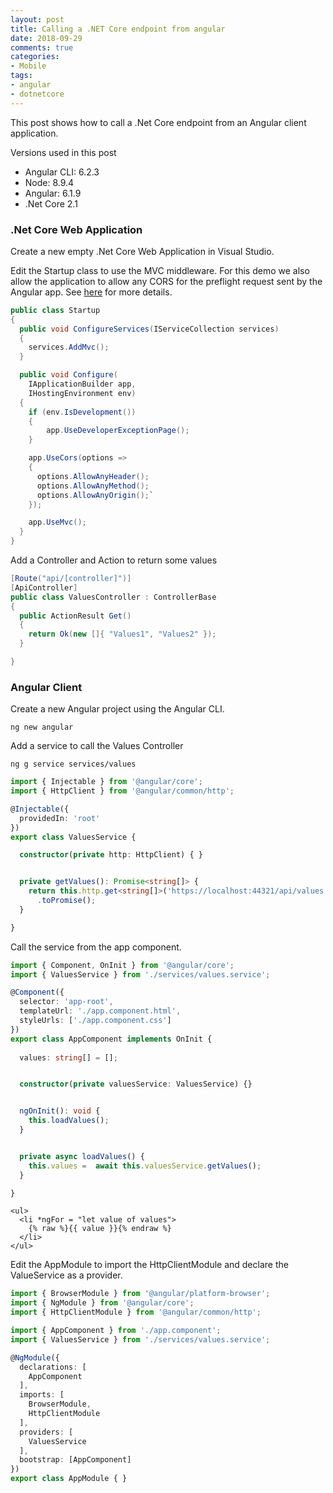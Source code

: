 ```yaml
---
layout: post
title: Calling a .NET Core endpoint from angular
date: 2018-09-29
comments: true
categories:
- Mobile
tags:
- angular
- dotnetcore
---
```


This post shows how to call a .Net Core endpoint from an Angular client application.

<!-- more -->

Versions used in this post

- Angular CLI: 6.2.3
- Node: 8.9.4
- Angular: 6.1.9
- .Net Core 2.1

### .Net Core Web Application

Create a new empty .Net Core Web Application in Visual Studio. 

Edit the Startup class to use the MVC middleware. For this demo we also allow the application to allow any CORS for the preflight request sent by the Angular app. See [here](https://docs.microsoft.com/en-us/aspnet/core/security/cors?view=aspnetcore-2.1) for more details.

```csharp
public class Startup
{
  public void ConfigureServices(IServiceCollection services)
  {
    services.AddMvc();
  }

  public void Configure(
    IApplicationBuilder app, 
    IHostingEnvironment env)
  {
    if (env.IsDevelopment())
    {
        app.UseDeveloperExceptionPage();
    }

    app.UseCors(options =>
    {
      options.AllowAnyHeader();
      options.AllowAnyMethod();
      options.AllowAnyOrigin();`
    });

    app.UseMvc();
  }
}
```

Add a Controller and Action to return some values

```csharp
[Route("api/[controller]")]
[ApiController]
public class ValuesController : ControllerBase
{
  public ActionResult Get()
  {
    return Ok(new []{ "Values1", "Values2" });
  }

}
```

### Angular Client

Create a new Angular project using the Angular CLI.

```
ng new angular 
```

Add a service to call the Values Controller

```
ng g service services/values
```

```ts
import { Injectable } from '@angular/core';
import { HttpClient } from '@angular/common/http';

@Injectable({
  providedIn: 'root'
})
export class ValuesService {

  constructor(private http: HttpClient) { }


  private getValues(): Promise<string[]> {
    return this.http.get<string[]>('https://localhost:44321/api/values')
      .toPromise();
  }

}
```

Call the service from the app component.

```ts
import { Component, OnInit } from '@angular/core';
import { ValuesService } from './services/values.service';

@Component({
  selector: 'app-root',
  templateUrl: './app.component.html',
  styleUrls: ['./app.component.css']
})
export class AppComponent implements OnInit {
  
  values: string[] = [];


  constructor(private valuesService: ValuesService) {}


  ngOnInit(): void {
    this.loadValues();
  }


  private async loadValues() {
    this.values =  await this.valuesService.getValues();
  }

}
```

```
<ul>
  <li *ngFor = "let value of values">
    {% raw %}{{ value }}{% endraw %}
  </li>
</ul>
```

Edit the AppModule to import the HttpClientModule and declare the ValueService as a provider.

```ts
import { BrowserModule } from '@angular/platform-browser';
import { NgModule } from '@angular/core';
import { HttpClientModule } from '@angular/common/http';

import { AppComponent } from './app.component';
import { ValuesService } from './services/values.service';

@NgModule({
  declarations: [
    AppComponent
  ],
  imports: [
    BrowserModule,
    HttpClientModule
  ],
  providers: [
    ValuesService
  ],
  bootstrap: [AppComponent]
})
export class AppModule { }

```